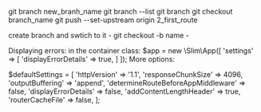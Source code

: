 git branch new_branh_name
git branch --list
git branch 
git checkout branch_name
git push --set-upstream origin 2_first_route


create branch and swtich to it 
    - git checkout -b name
    - 

Displaying errors:
in the container class:
    $app = new \Slim\App([
        'settings' => [
            'displayErrorDetails' => true,
        ]
    ]);
More options:

$defaultSettings = [
        'httpVersion' => '1.1',
        'responseChunkSize' => 4096,
        'outputBuffering' => 'append',
        'determineRouteBeforeAppMiddleware' => false,
        'displayErrorDetails' => false,
        'addContentLengthHeader' => true,
        'routerCacheFile' => false,
    ];

